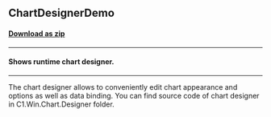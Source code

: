 ## ChartDesignerDemo
#### [Download as zip](https://grapecity.github.io/DownGit/#/home?url=https://github.com/GrapeCity/ComponentOne-WinForms-Samples/tree/master/Core\FlexChart\CS\ChartDesigner\ChartDesignerDemo)
____
#### Shows runtime chart designer.
____
The chart designer allows to conveniently edit chart appearance and options as well as data binding.
You can find source code of chart designer in C1.Win.Chart.Designer folder.
